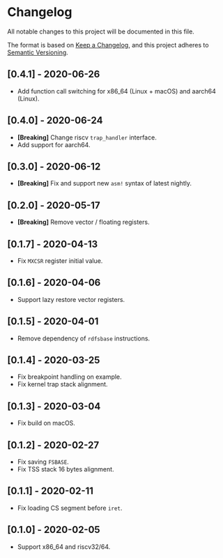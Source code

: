 # Changelog

All notable changes to this project will be documented in this file.

The format is based on [Keep a Changelog](https://keepachangelog.com/en/1.0.0/),
and this project adheres to [Semantic Versioning](https://semver.org/spec/v2.0.0.html).

## [0.4.1] - 2020-06-26

- Add function call switching for x86_64 (Linux + macOS) and aarch64 (Linux).

## [0.4.0] - 2020-06-24

- **[Breaking]** Change riscv `trap_handler` interface.
- Add support for aarch64.

## [0.3.0] - 2020-06-12

- **[Breaking]** Fix and support new `asm!` syntax of latest nightly.

## [0.2.0] - 2020-05-17

- **[Breaking]** Remove vector / floating registers.

## [0.1.7] - 2020-04-13

- Fix `MXCSR` register initial value.

## [0.1.6] - 2020-04-06

- Support lazy restore vector registers.

## [0.1.5] - 2020-04-01

- Remove dependency of `rdfsbase` instructions.

## [0.1.4] - 2020-03-25

- Fix breakpoint handling on example.
- Fix kernel trap stack alignment.

## [0.1.3] - 2020-03-04

- Fix build on macOS.

## [0.1.2] - 2020-02-27

- Fix saving `FSBASE`.
- Fix TSS stack 16 bytes alignment.

## [0.1.1] - 2020-02-11

- Fix loading CS segment before `iret`.

## [0.1.0] - 2020-02-05

- Support x86_64 and riscv32/64.
